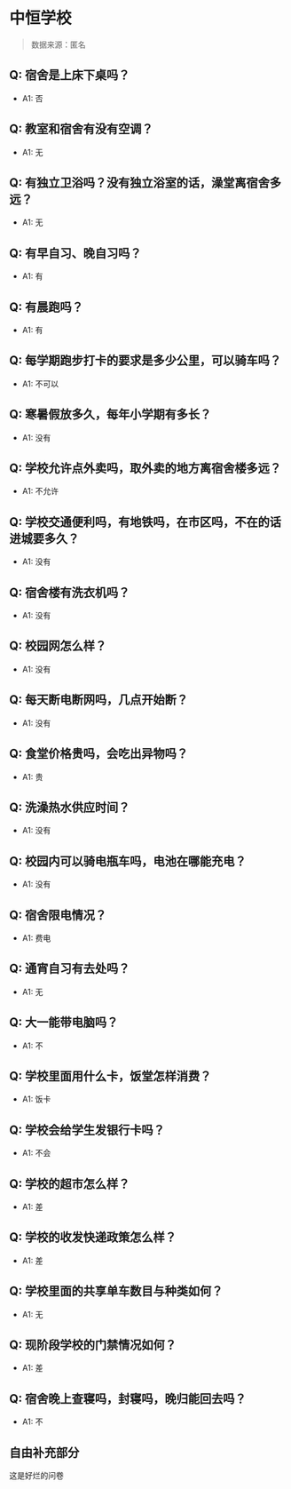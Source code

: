 # 中恒学校

> 数据来源：匿名

## Q: 宿舍是上床下桌吗？

- A1: 否

## Q: 教室和宿舍有没有空调？

- A1: 无

## Q: 有独立卫浴吗？没有独立浴室的话，澡堂离宿舍多远？

- A1: 无

## Q: 有早自习、晚自习吗？

- A1: 有

## Q: 有晨跑吗？

- A1: 有

## Q: 每学期跑步打卡的要求是多少公里，可以骑车吗？

- A1: 不可以

## Q: 寒暑假放多久，每年小学期有多长？

- A1: 没有

## Q: 学校允许点外卖吗，取外卖的地方离宿舍楼多远？

- A1: 不允许

## Q: 学校交通便利吗，有地铁吗，在市区吗，不在的话进城要多久？

- A1: 没有

## Q: 宿舍楼有洗衣机吗？

- A1: 没有

## Q: 校园网怎么样？

- A1: 没有

## Q: 每天断电断网吗，几点开始断？

- A1: 没有

## Q: 食堂价格贵吗，会吃出异物吗？

- A1: 贵

## Q: 洗澡热水供应时间？

- A1: 没有

## Q: 校园内可以骑电瓶车吗，电池在哪能充电？

- A1: 没有

## Q: 宿舍限电情况？

- A1: 费电

## Q: 通宵自习有去处吗？

- A1: 无

## Q: 大一能带电脑吗？

- A1: 不

## Q: 学校里面用什么卡，饭堂怎样消费？

- A1: 饭卡

## Q: 学校会给学生发银行卡吗？

- A1: 不会

## Q: 学校的超市怎么样？

- A1: 差

## Q: 学校的收发快递政策怎么样？

- A1: 差

## Q: 学校里面的共享单车数目与种类如何？

- A1: 无

## Q: 现阶段学校的门禁情况如何？

- A1: 差

## Q: 宿舍晚上查寝吗，封寝吗，晚归能回去吗？

- A1: 不

## 自由补充部分

这是好烂的问卷